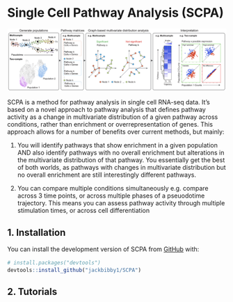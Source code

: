
<!-- README.md is generated from README.Rmd. Please edit that file -->

# Single Cell Pathway Analysis (SCPA)

<!-- badges: start -->
<!-- badges: end -->

![SCPA outline](man/figures/scpa_outline.png)

SCPA is a method for pathway analysis in single cell RNA-seq data. It’s
based on a novel approach to pathway analysis that defines pathway
activity as a change in multivariate distribution of a given pathway
across conditions, rather than enrichment or overrepresentation of
genes. This approach allows for a number of benefits over current
methods, but mainly:

1.  You will identify pathways that show enrichment in a given
    population AND also identify pathways with no overall enrichment but
    alterations in the multivariate distribution of that pathway. You
    essentially get the best of both worlds, as pathways with changes in
    multivariate distribution but no overall enrichment are still
    interestingly different pathways.

2.  You can compare multiple conditions simultaneously e.g. compare
    across 3 time points, or across multiple phases of a pseuodotime
    trajectory. This means you can assess pathway activity through
    multiple stimulation times, or across cell differentiation

## 1. Installation

You can install the development version of SCPA from
[GitHub](https://github.com/) with:

``` r
# install.packages("devtools")
devtools::install_github("jackbibby1/SCPA")
```

## 2. Tutorials
